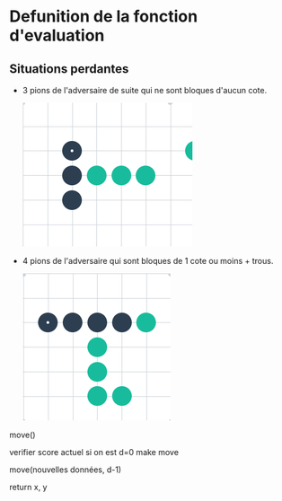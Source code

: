 # Defunition de la fonction d'evaluation

## Situations perdantes

- 3 pions de l'adversaire de suite qui ne sont bloques d'aucun cote.

  ![](images/perdante1.png)

- 4 pions de l'adversaire qui sont bloques de 1 cote ou moins + trous.

  ![](images/perdante2.png)

move()

verifier score actuel
si on est d=0
make move

move(nouvelles données, d-1)

return x, y
